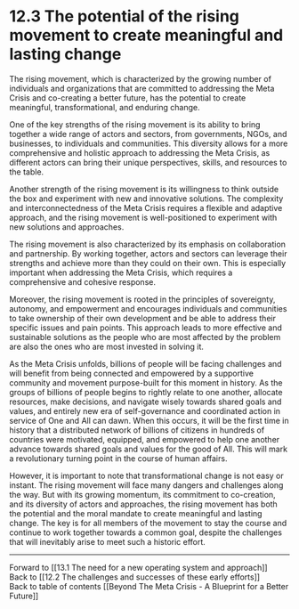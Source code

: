 # 12.3 The potential of the rising movement to create meaningful and lasting change

The rising movement, which is characterized by the growing number of individuals and organizations that are committed to addressing the Meta Crisis and co-creating a better future, has the potential to create meaningful, transformational, and enduring change.

One of the key strengths of the rising movement is its ability to bring together a wide range of actors and sectors, from governments, NGOs, and businesses, to individuals and communities. This diversity allows for a more comprehensive and holistic approach to addressing the Meta Crisis, as different actors can bring their unique perspectives, skills, and resources to the table.

Another strength of the rising movement is its willingness to think outside the box and experiment with new and innovative solutions. The complexity and interconnectedness of the Meta Crisis requires a flexible and adaptive approach, and the rising movement is well-positioned to experiment with new solutions and approaches.

The rising movement is also characterized by its emphasis on collaboration and partnership. By working together, actors and sectors can leverage their strengths and achieve more than they could on their own. This is especially important when addressing the Meta Crisis, which requires a comprehensive and cohesive response.

Moreover, the rising movement is rooted in the principles of sovereignty, autonomy, and empowerment and encourages individuals and communities to take ownership of their own development and be able to address their specific issues and pain points. This approach leads to more effective and sustainable solutions as the people who are most affected by the problem are also the ones who are most invested in solving it.

As the Meta Crisis unfolds, billions of people will be facing challenges and will benefit from being connected and empowered by a supportive community and movement purpose-built for this moment in history. As the groups of billions of people begins to rightly relate to one another, allocate resources, make decisions, and navigate wisely towards shared goals and values, and entirely new era of self-governance and coordinated action in service of One and All can dawn. When this occurs, it will be the first time in history that a distributed network of billions of citizens in hundreds of countries were motivated, equipped, and empowered to help one another advance towards shared goals and values for the good of All. This will mark a revolutionary turning point in the course of human affairs. 

However, it is important to note that transformational change is not easy or instant. The rising movement will face many dangers and challenges along the way. But with its growing momentum, its commitment to co-creation, and its diversity of actors and approaches, the rising movement has both the potential and the moral mandate to create meaningful and lasting change. The key is for all members of the movement to stay the course and continue to work together towards a common goal, despite the challenges that will inevitably arise to meet such a historic effort.

___

Forward to [[13.1 The need for a new operating system and approach]]    
Back to [[12.2 The challenges and successes of these early efforts]]    
Back to table of contents [[Beyond The Meta Crisis - A Blueprint for a Better Future]] 